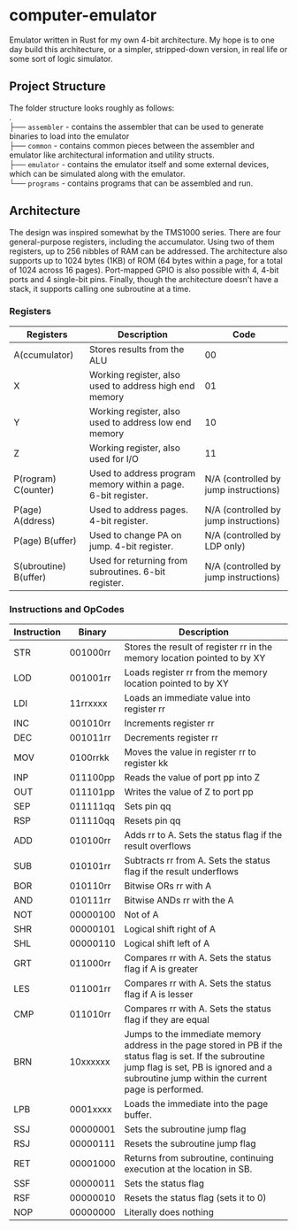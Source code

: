 # computer-emulator
Emulator written in Rust for my own 4-bit architecture. My hope is to one day build this architecture, or a simpler, stripped-down version, in real life or some sort of logic simulator.

## Project Structure
The folder structure looks roughly as follows: \
. \
├── `assembler` - contains the assembler that can be used to generate binaries to load into the emulator \
├── `common` - contains common pieces between the assembler and emulator like architectural information and utility structs. \
├── `emulator` - contains the emulator itself and some external devices, which can be simulated along with the emulator. \
└── `programs` - contains programs that can be assembled and run.

## Architecture
The design was inspired somewhat by the TMS1000 series. There are four general-purpose registers, including the accumulator. Using two of them registers, up to 256 nibbles of RAM can be addressed. The architecture also supports up to 1024 bytes (1KB) of ROM (64 bytes within a page, for a total of 1024 across 16 pages). Port-mapped GPIO is also possible with 4, 4-bit ports and 4 single-bit pins. Finally, though the architecture doesn't have a stack, it supports calling one subroutine at a time.

### Registers

| Registers             | Description                                                   | Code                                  |
| --------------------- | ------------------------------------------------------------- | ------------------------------------- |
| A(ccumulator)         | Stores results from the ALU                                   | 00                                    |
| X                     | Working register, also used to address high end memory        | 01                                    |
| Y                     | Working register, also used to address low end memory         | 10                                    |
| Z                     | Working register, also used for I/O                           | 11                                    |
| P(rogram) C(ounter)   | Used to address program memory within a page. 6-bit register. | N/A (controlled by jump instructions) |
| P(age) A(ddress)      | Used to address pages. 4-bit register.                        | N/A (controlled by jump instructions) |
| P(age) B(uffer)       | Used to change PA on jump. 4-bit register.                    | N/A (controlled by LDP only)          |
| S(ubroutine) B(uffer) | Used for returning from subroutines. 6-bit register.          | N/A (controlled by jump instructions) |

### Instructions and OpCodes

| Instruction | Binary   | Description                                                                                                                                                                                             |
| ----------- | -------- | ------------------------------------------------------------------------------------------------------------------------------------------------------------------------------------------------------- |                                                                                                                                                                      
| STR         | 001000rr | Stores the result of register rr in the memory location pointed to by XY                                                                                                                                |
| LOD         | 001001rr | Loads register rr from the memory location pointed to by XY                                                                                                                                             |
| LDI         | 11rrxxxx | Loads an immediate value into register rr                                                                                                                                                               |
| INC         | 001010rr | Increments register rr                                                                                                                                                                                  |
| DEC         | 001011rr | Decrements register rr                                                                                                                                                                                  |
| MOV         | 0100rrkk | Moves the value in register rr to register kk                                                                                                                                                           |                                                                                                                                                                      
| INP         | 011100pp | Reads the value of port pp into Z                                                                                                                                                                       |
| OUT         | 011101pp | Writes the value of Z to port pp                                                                                                                                                                        |
| SEP         | 011111qq | Sets pin qq                                                                                                                                                                                             |
| RSP         | 011110qq | Resets pin qq                                                                                                                                                                                           |
| ADD         | 010100rr | Adds rr to A. Sets the status flag if the result overflows                                                                                                                                              |
| SUB         | 010101rr | Subtracts rr from A. Sets the status flag if the result underflows                                                                                                                                      |
| BOR         | 010110rr | Bitwise ORs rr with A                                                                                                                                                                                   |
| AND         | 010111rr | Bitwise ANDs rr with the A                                                                                                                                                                              |
| NOT         | 00000100 | Not of A                                                                                                                                                                                                |
| SHR         | 00000101 | Logical shift right of A                                                                                                                                                                                |
| SHL         | 00000110 | Logical shift left of A                                                                                                                                                                                 |
| GRT         | 011000rr | Compares rr with A. Sets the status flag if A is greater                                                                                                                                                |
| LES         | 011001rr | Compares rr with A. Sets the status flag if A is lesser                                                                                                                                                 |
| CMP         | 011010rr | Compares rr with A. Sets the status flag if they are equal                                                                                                                                              |
| BRN         | 10xxxxxx | Jumps to the immediate memory address in the page stored in PB if the status flag is set. If the subroutine jump flag is set, PB is ignored and a subroutine jump within the current page is performed. |
| LPB         | 0001xxxx | Loads the immediate into the page buffer.                                                                                                                                                               |
| SSJ         | 00000001 | Sets the subroutine jump flag                                                                                                                                                                           |
| RSJ         | 00000111 | Resets the subroutine jump flag                                                                                                                                                                         |
| RET         | 00001000 | Returns from subroutine, continuing execution at the location in SB.                                                                                                                                    |                                                                                                                                                                      
| SSF         | 00000011 | Sets the status flag                                                                                                                                                                                    |
| RSF         | 00000010 | Resets the status flag (sets it to 0)                                                                                                                                                                   |
| NOP         | 00000000 | Literally does nothing                                                                                                                                                                                  |
